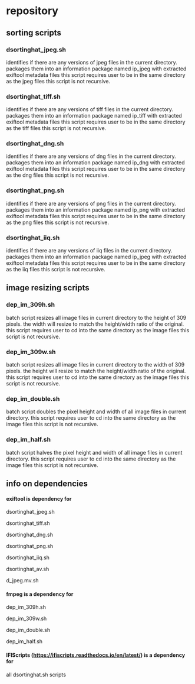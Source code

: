# repository 
## sorting scripts
### dsortinghat_jpeg.sh
identifies if there are any versions of jpeg files in the current directory.
packages them into an information package named ip_jpeg with extracted exiftool metadata files
this script requires user to be in the same directory as the jpeg files
this script is not recursive.
### dsortinghat_tiff.sh
identifies if there are any versions of tiff files in the current directory.
packages them into an information package named ip_tiff with extracted exiftool metadata files
this script requires user to be in the same directory as the tiff files
this script is not recursive.
### dsortinghat_dng.sh
identifies if there are any versions of dng files in the current directory.
packages them into an information package named ip_dng with extracted exiftool metadata files
this script requires user to be in the same directory as the dng files
this script is not recursive.
### dsortinghat_png.sh
identifies if there are any versions of png files in the current directory.
packages them into an information package named ip_png with extracted exiftool metadata files
this script requires user to be in the same directory as the png files
this script is not recursive.
### dsortinghat_iiq.sh
identifies if there are any versions of iiq files in the current directory.
packages them into an information package named ip_jpeg with extracted exiftool metadata files
this script requires user to be in the same directory as the iiq files
this script is not recursive.
## image resizing scripts
### dep_im_309h.sh
batch script
resizes all image files in current directory to the height of 309 pixels. 
the width will resize to match the height/width ratio of the original.
this script requires user to cd into the same directory as the image files
this script is not recursive.
### dep_im_309w.sh
batch script
resizes all image files in current directory to the width of 309 pixels. 
the height will resize to match the height/width ratio of the original.
this script requires user to cd into the same directory as the image files
this script is not recursive.
### dep_im_double.sh
batch script
doubles the pixel height and width of all image files in current directory. 
this script requires user to cd into the same directory as the image files
this script is not recursive.
### dep_im_half.sh
batch script
halves the pixel height and width of all image files in current directory. 
this script requires user to cd into the same directory as the image files
this script is not recursive.
## info on dependencies
#### exiftool is dependency for
dsortinghat_jpeg.sh

dsortinghat_tiff.sh

dsortinghat_dng.sh

dsortinghat_png.sh

dsortinghat_iiq.sh

dsortinghat_av.sh

d_jpeg.mv.sh
#### fmpeg is a dependency for
dep_im_309h.sh

dep_im_309w.sh

dep_im_double.sh

dep_im_half.sh 

#### IFIScripts (https://ifiscripts.readthedocs.io/en/latest/) is a dependency for

all dsortinghat.sh scripts
